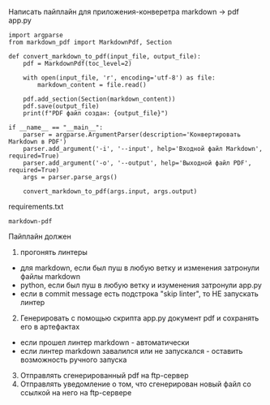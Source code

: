 Написать пайплайн для приложения-конверетра markdown -> pdf\
app.py
```
import argparse
from markdown_pdf import MarkdownPdf, Section

def convert_markdown_to_pdf(input_file, output_file):
    pdf = MarkdownPdf(toc_level=2)

    with open(input_file, 'r', encoding='utf-8') as file:
        markdown_content = file.read()

    pdf.add_section(Section(markdown_content))
    pdf.save(output_file)
    print(f"PDF файл создан: {output_file}")

if __name__ == "__main__":
    parser = argparse.ArgumentParser(description='Конвертировать Markdown в PDF')
    parser.add_argument('-i', '--input', help='Входной файл Markdown', required=True)
    parser.add_argument('-o', '--output', help='Выходной файл PDF', required=True)
    args = parser.parse_args()

    convert_markdown_to_pdf(args.input, args.output)

```
requirements.txt
```
markdown-pdf
```
Пайплайн должен 
1) прогонять линтеры 
  - для markdown, если был пуш в любую ветку и изменения затронули файлы markdown
  - python, если был пуш в любую ветку и изуменения затронули app.py
  - если в commit message есть подстрока "skip linter", то НЕ запускать линтер
2) Генерировать с помощью скрипта app.py документ pdf и сохранять его в артефактах
- если прошел линтер markdown - автоматически
- если линтер markdown завалился или не запускался - оставить возможность ручного запуска
3) Отправлять сгенерированный pdf на ftp-сервер
4) Отправлять уведомление о том, что сгенерирован новый файл со ссылкой на него на ftp-сервере
